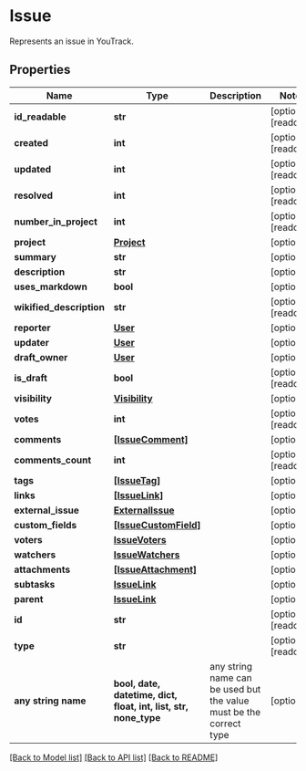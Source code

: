 # Issue

Represents an issue in YouTrack.

## Properties
Name | Type | Description | Notes
------------ | ------------- | ------------- | -------------
**id_readable** | **str** |  | [optional] [readonly] 
**created** | **int** |  | [optional] [readonly] 
**updated** | **int** |  | [optional] [readonly] 
**resolved** | **int** |  | [optional] [readonly] 
**number_in_project** | **int** |  | [optional] [readonly] 
**project** | [**Project**](Project.md) |  | [optional] 
**summary** | **str** |  | [optional] 
**description** | **str** |  | [optional] 
**uses_markdown** | **bool** |  | [optional] 
**wikified_description** | **str** |  | [optional] [readonly] 
**reporter** | [**User**](User.md) |  | [optional] 
**updater** | [**User**](User.md) |  | [optional] 
**draft_owner** | [**User**](User.md) |  | [optional] 
**is_draft** | **bool** |  | [optional] [readonly] 
**visibility** | [**Visibility**](Visibility.md) |  | [optional] 
**votes** | **int** |  | [optional] [readonly] 
**comments** | [**[IssueComment]**](IssueComment.md) |  | [optional] 
**comments_count** | **int** |  | [optional] [readonly] 
**tags** | [**[IssueTag]**](IssueTag.md) |  | [optional] 
**links** | [**[IssueLink]**](IssueLink.md) |  | [optional] 
**external_issue** | [**ExternalIssue**](ExternalIssue.md) |  | [optional] 
**custom_fields** | [**[IssueCustomField]**](IssueCustomField.md) |  | [optional] 
**voters** | [**IssueVoters**](IssueVoters.md) |  | [optional] 
**watchers** | [**IssueWatchers**](IssueWatchers.md) |  | [optional] 
**attachments** | [**[IssueAttachment]**](IssueAttachment.md) |  | [optional] 
**subtasks** | [**IssueLink**](IssueLink.md) |  | [optional] 
**parent** | [**IssueLink**](IssueLink.md) |  | [optional] 
**id** | **str** |  | [optional] [readonly] 
**type** | **str** |  | [optional] [readonly] 
**any string name** | **bool, date, datetime, dict, float, int, list, str, none_type** | any string name can be used but the value must be the correct type | [optional]

[[Back to Model list]](../README.md#documentation-for-models) [[Back to API list]](../README.md#documentation-for-api-endpoints) [[Back to README]](../README.md)


